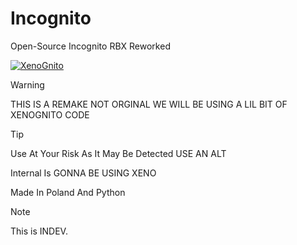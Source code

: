 # Incognito
Open-Source Incognito RBX Reworked

[![XenoGnito](https://img.shields.io/badge/XenoGnito-GitHub-blue)](https://github.com/hubertte/XenoGnito)


> [!WARNING]  
> THIS IS A REMAKE NOT ORGINAL WE WILL BE USING A LIL BIT OF XENOGNITO CODE



> [!TIP]
> Use At Your Risk As It May Be Detected USE AN ALT


Internal Is GONNA BE USING XENO



Made In Poland And Python


> [!NOTE]
> This is INDEV.

